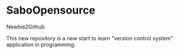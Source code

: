 SaboOpensource
==============

Newbie2Github

This new repository is a new start to learn "version control system" application in programming.

